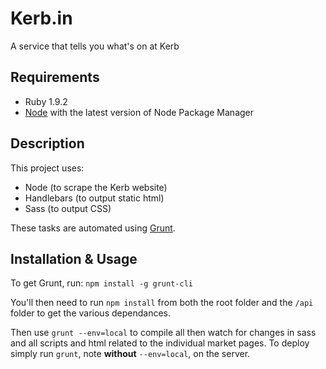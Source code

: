 Kerb.in
===========

A service that tells you what's on at Kerb

## Requirements
* Ruby 1.9.2
* [Node](http://nodejs.org) with the latest version of Node Package Manager

## Description

This project uses:

* Node (to scrape the Kerb website)
* Handlebars (to output static html)
* Sass (to output CSS) 

These tasks are automated using [Grunt](http://gruntjs.com/).

## Installation & Usage

To get Grunt, run: `npm install -g grunt-cli`

You'll then need to run `npm install` from both the root folder and the `/api` folder to get the various dependances.

Then use `grunt --env=local` to compile all then watch for changes in sass and all scripts and html related to the individual market pages. To deploy simply run `grunt`, note **without** `--env=local`, on the server.